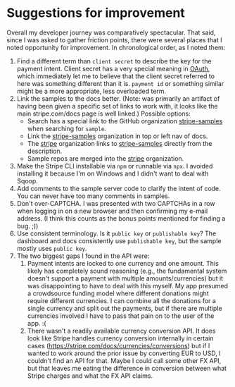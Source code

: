 # Suggestions for improvement

Overall my developer journey was comparatively spectacular. That said, since I was asked to gather friction points, there were several places that I noted opportunity for improvement. In chronological order, as I noted them:

1. Find a different term than `client secret` to describe the key for the payment intent. Client secret has a very special meaning in [OAuth](https://www.oauth.com/oauth2-servers/client-registration/client-id-secret/), which immediately let me to believe that the client secret referred to here was something different than it is. `payment id` or something similar might be a more appropriate, less overloaded term.
2. Link the samples to the docs better. (Note: was primarily an artifact of having been given a specific set of links to work with, it looks like the main stripe.com/docs page is well linked.) Possible options:
   - Search has a special link to the GitHub organization [stripe-samples] when searching for `sample`.
   - Link the [stripe-samples] organization in top or left nav of docs.
   - The [stripe] organization links to [stripe-samples] directly from the description.
   - Sample repos are merged into the [stripe] organization.
3. Make the Stripe CLI installable via `npm` or runnable via `npx`. I avoided installing it because I'm on Windows and I didn't want to deal with Sqoop.
4. Add comments to the sample server code to clarify the intent of code. You can never have too many comments in samples.
5. Don't over-CAPTCHA. I was presented with two CAPTCHAs in a row when logging in on a new browser and then confirming my e-mail address. (I think this counts as the bonus points mentioned for finding a bug. ;))
6. Use consistent terminology. Is it `public key` or `publishable key`? The dashboard and docs consistently use `publishable key`, but the sample mostly uses `public key`.
7. The two biggest gaps I found in the API were:
   1. Payment intents are locked to one currency and one amount. This likely has completely sound reasoning (e.g., the fundamental system doesn't support a payment with multiple amounts/currencies) but it was disappointing to have to deal with this myself. My app presumed a crowdsource funding model where different donations might require different currencies. I can combine all the donations for a single currency and split out the payments, but if there are multiple currencies involved I have to pass that pain on to the user of the app. :(
   2. There wasn't a readily available currency conversion API. It does look like Stripe handles currency conversion internally in certain cases (<https://stripe.com/docs/currencies/conversions>) but if I wanted to work around the prior issue by converting EUR to USD, I couldn't find an API for that. Maybe I could call some other FX API, but that leaves me eating the difference in conversion between what Stripe charges and what the FX API claims.

[stripe]: https://www.github.com/stripe
[stripe-samples]: https://www.github.com/stripe-samples
